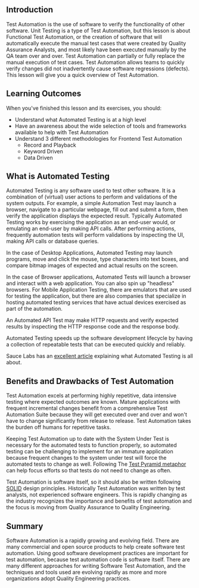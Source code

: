 ## Introduction

Test Automation is the use of software to verify the functionality of other software. Unit Testing is a type of Test Automation, but this lesson is about Functional Test Automation, or the creation of software that will automatically execute the manual test cases that were created by Quality Assurance Analysts, and most likely have been executed manually by the QA team over and over. Test Automation can partially or fully replace the manual execution of test cases. Test Automation allows teams to quickly verify changes did not inadvertently cause software regressions (defects). This lesson will give you a quick overview of Test Automation.

## Learning Outcomes

When you've finished this lesson and its exercises, you should:
* Understand what Automated Testing is at a high level
* Have an awareness about the wide selection of tools and frameworks available to help with Test Automation
* Understand 3 different methodologies for Frontend Test Automation 
  * Record and Playback
  * Keyword Driven
  * Data Driven

## What is Automated Testing

Automated Testing is any software used to test other software. It is a combination of (virtual) user actions to perform and validations of the system outputs. For example, a simple Automation Test may launch a browser, navigate to a particular webpage, fill out and submit a form, then verify the application displays the expected result. Typically Automated Testing works by exercising the application as an end-user would, or emulating an end-user by making API calls. After performing actions, frequently automation tests will perform validations by inspecting the UI, making API calls or database queries.  

In the case of Desktop Applications, Automated Testing may launch programs, move and click the mouse, type characters into text boxes, and compare bitmap images of expected and actual results on the screen. 

In the case of Browser applications, Automated Tests will launch a browser and interact with a web application. You can also spin up "headless" browsers. For Mobile Application Testing, there are emulators that are used for testing the application, but there are also companies that specialize in hosting automated testing services that have actual devices exercised as part of the automation. 

An Automated API Test may make HTTP requests and verify expected results by inspecting the HTTP response code and the response body.  

Automated Testing speeds up the software development lifecycle by having a collection of repeatable tests that can be executed quickly and reliably.  

Sauce Labs has an [excellent article](https://saucelabs.com/resources/topics/automated-testing) explaining what Automated Testing is all about.  

## Benefits and Drawbacks of Test Automation

Test Automation excels at performing highly repetitive, data intensive testing where expected outcomes are known. Mature applications with frequent incremental changes benefit from a comprehensive Test Automation Suite because they will get executed over and over and won't have to change significantly from release to release. Test Automation takes the burden off humans for repetitive tasks.  

Keeping Test Automation up to date with the System Under Test is necessary for the automated tests to function properly, so automated testing can be challenging to implement for an immature application because frequent changes to the system under test will force the automated tests to change as well. Following The [Test Pyramid metaphor](https://martinfowler.com/articles/practical-test-pyramid.html) can help focus efforts so that tests do not need to change as often.  

Test Automation is software itself, so it should also be written following [SOLID](https://en.wikipedia.org/wiki/SOLID) design principles. Historically Test Automation was written by test analysts, not experienced software engineers. This is rapidly changing as the industry recognizes the importance and benefits of test automation and the focus is moving from Quality Assurance to Quality Engineering.   

## Summary

Software Automation is a rapidly growing and evolving field. There are many commercial and open source products to help create software test automation. Using good software development practices are important for test automation, because test automation code is software itself. There are many different approaches for writing Software Test Automation, and the techniques and tools used are evolving rapidly as more and more organizations adopt Quality Engineering practices. 